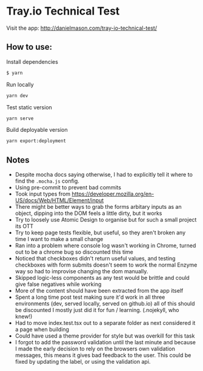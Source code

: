 Tray.io Technical Test
======================

Visit the app: http://danielmason.com/tray-io-technical-test/

How to use:
-----------

Install dependencies 
```sh 
$ yarn
```

Run locally
```sh
yarn dev
```

Test static version
```sh
yarn serve
```

Build deployable version
```sh
yarn export:deployment
```

Notes
-----

- Despite mocha docs saying otherwise, I had to explicitly tell it where to find the `.mocha.js` config.
- Using pre-commit to prevent bad commits
- Took input types from https://developer.mozilla.org/en-US/docs/Web/HTML/Element/input
- There might be better ways to grab the forms arbitary inputs as an object, dipping into the DOM feels a little dirty,
  but it works
- Try to loosely use Atomic Design to organise but for such a small project its OTT
- Try to keep page tests flexible, but useful, so they aren't broken any time I want to make a small change 
- Ran into a problem where console log wasn't working in Chrome, turned out to be a chrome bug so discounted this time
- Noticed that checkboxes didn't return useful values, and testing checkboxes with form submits doesn't seem to work the
  normal Enzyme way so had to improvise changing the dom manually.
- Skipped logic-less components as any test would be brittle and could give false negatives while working 
- More of the content should have been extracted from the app itself
- Spent a long time post test making sure it'd work in all three environments (dev, served locally, served on github.io)
  all of this should be discounted I mostly just did it for fun / learning. (.nojekyll, who knew!)
- Had to move index.test.tsx out to a separate folder as next considered it a page when building
- Could have used a theme provider for style but was overkill for this task
- I forgot to add the password validation until the last minute and because I made the early decision to rely on the
  browsers own validation messages, this means it gives bad feedback to the user. This could be fixed by updating the
  label, or using the validation api.  
